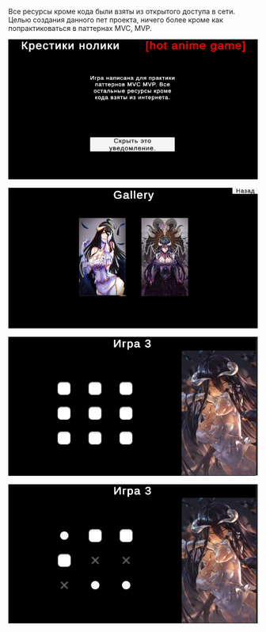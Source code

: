 Все ресурсы кроме кода были взяты из открытого доступа в сети.
Целью создания данного пет проекта, ничего более кроме как попрактиковаться в паттернах MVC, MVP.

![Alt text](https://github.com/BigToni968/Crosses-and-zeros/blob/main/Screenshots/Screenshot_1.png "Первый скрин.")

![Alt text](https://github.com/BigToni968/Crosses-and-zeros/blob/main/Screenshots/Screenshot_2.png "Второй скрин.")

![Alt text](https://github.com/BigToni968/Crosses-and-zeros/blob/main/Screenshots/Screenshot_3.png "Третий скрин.")

![Alt text](https://github.com/BigToni968/Crosses-and-zeros/blob/main/Screenshots/Screenshot_4.png "Четвёртый скрин.")
